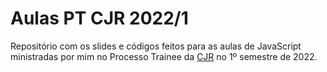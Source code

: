 # Aulas PT CJR 2022/1

Repositório com os slides e códigos feitos para as aulas de JavaScript ministradas por mim no Processo Trainee da [CJR](cjr.org.br) no 1º semestre de 2022.
